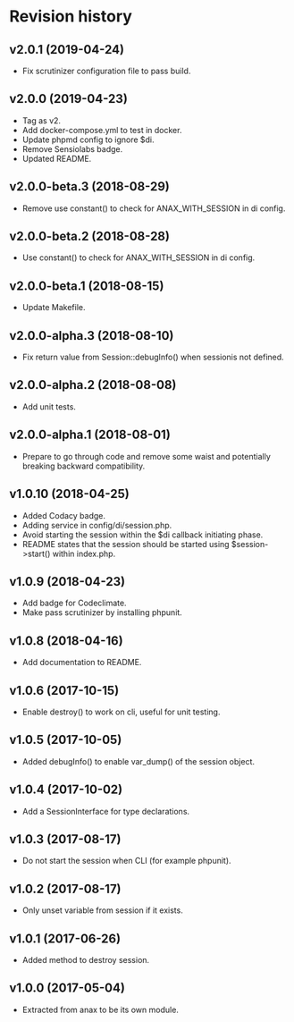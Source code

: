Revision history
=================================


v2.0.1 (2019-04-24)
---------------------------------

* Fix scrutinizer configuration file to pass build.



v2.0.0 (2019-04-23)
---------------------------------

* Tag as v2.
* Add docker-compose.yml to test in docker.
* Update phpmd config to ignore $di.
* Remove Sensiolabs badge.
* Updated README.



v2.0.0-beta.3 (2018-08-29)
---------------------------------

* Remove use constant() to check for ANAX_WITH_SESSION in di config.



v2.0.0-beta.2 (2018-08-28)
---------------------------------

* Use constant() to check for ANAX_WITH_SESSION in di config.



v2.0.0-beta.1 (2018-08-15)
---------------------------------

* Update Makefile.



v2.0.0-alpha.3 (2018-08-10)
---------------------------------

* Fix return value from Session::debugInfo() when sessionis not defined.



v2.0.0-alpha.2 (2018-08-08)
---------------------------------

* Add unit tests.



v2.0.0-alpha.1 (2018-08-01)
---------------------------------

* Prepare to go through code and remove some waist and potentially breaking backward compatibility.



v1.0.10 (2018-04-25)
---------------------------------

* Added Codacy badge.
* Adding service in config/di/session.php.
* Avoid starting the session within the $di callback initiating phase.
* README states that the session should be started using $session->start() within index.php.



v1.0.9 (2018-04-23)
---------------------------------

* Add badge for Codeclimate.
* Make pass scrutinizer by installing phpunit.



v1.0.8 (2018-04-16)
---------------------------------

* Add documentation to README.



v1.0.6 (2017-10-15)
---------------------------------

* Enable destroy() to work on cli, useful for unit testing.



v1.0.5 (2017-10-05)
---------------------------------

* Added debugInfo() to enable var_dump() of the session object.



v1.0.4 (2017-10-02)
---------------------------------

* Add a SessionInterface for type declarations.



v1.0.3 (2017-08-17)
---------------------------------

* Do not start the session when CLI (for example phpunit).



v1.0.2 (2017-08-17)
---------------------------------

* Only unset variable from session if it exists.



v1.0.1 (2017-06-26)
---------------------------------

* Added method to destroy session.



v1.0.0 (2017-05-04)
---------------------------------

* Extracted from anax to be its own module.
